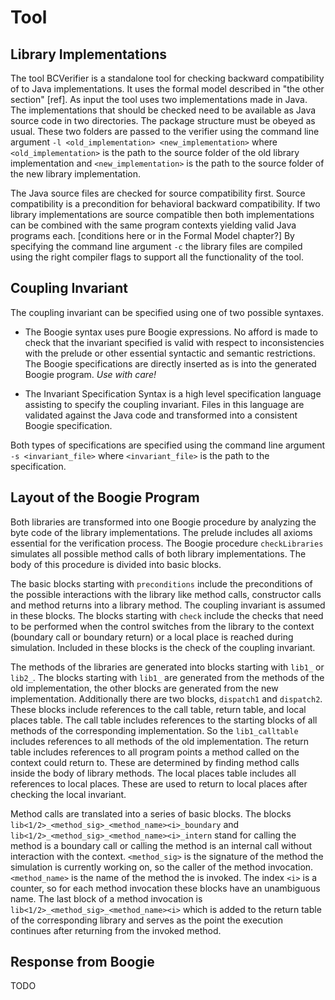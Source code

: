 Tool
====

Library Implementations
-----------------------

The tool BCVerifier is a standalone tool for checking backward compatibility of to Java implementations. It uses the formal model described in "the other section" [ref]. As input the tool uses two implementations made in Java. The implementations that should be checked need to be available as Java source code in two directories. The package structure must be obeyed as usual. These two folders are passed to the verifier using the command line argument `-l <old_implementation> <new_implementation>` where `<old_implementation>` is the path to the source folder of the old library implementation and `<new_implementation>` is the path to the source folder of the new library implementation.

The Java source files are checked for source compatibility first. Source compatibility is a precondition for behavioral backward compatibility. If two library implementations are source compatible then both implementations can be combined with the same program contexts yielding valid Java programs each. [conditions here or in the Formal Model chapter?] By specifying the command line argument `-c` the library files are compiled using the right compiler flags to support all the functionality of the tool.


Coupling Invariant
------------------

The coupling invariant can be specified using one of two possible syntaxes.

  - The Boogie syntax uses pure Boogie expressions. No afford is made to check that the invariant specified is valid with respect to inconsistencies with the prelude or other essential syntactic and semantic restrictions. The Boogie specifications are directly inserted as is into the generated Boogie program. *Use with care!*

  - The Invariant Specification Syntax is a high level specification language assisting to specify the coupling invariant. Files in this language are validated against the Java code and transformed into a consistent Boogie specification.

Both types of specifications are specified using the command line argument `-s <invariant_file>` where `<invariant_file>` is the path to the specification.


Layout of the Boogie Program
----------------------------

Both libraries are transformed into one Boogie procedure by analyzing the byte code of the library implementations. The prelude includes all axioms essential for the verification process. The Boogie procedure `checkLibraries` simulates all possible method calls of both library implementations. The body of this procedure is divided into basic blocks.

The basic blocks starting with `preconditions` include the preconditions of the possible interactions with the library like method calls, constructor calls and method returns into a library method. The coupling invariant is assumed in these blocks. The blocks starting with `check` include the checks that need to be performed when the control switches from the library to the context (boundary call or boundary return) or a local place is reached during simulation. Included in these blocks is the check of the coupling invariant.

The methods of the libraries are generated into blocks starting with `lib1_` or `lib2_`. The blocks starting with `lib1_` are generated from the methods of the old implementation, the other blocks are generated from the new implementation. Additionally there are two blocks, `dispatch1` and `dispatch2`. These blocks include references to the call table, return table, and local places table. The call table includes references to the starting blocks of all methods of the corresponding implementation. So the `lib1_calltable` includes references to all methods of the old implementation. The return table includes references to all program points a method called on the context could return to. These are determined by finding method calls inside the body of library methods. The local places table includes all references to local places. These are used to return to local places after checking the local invariant.

Method calls are translated into a series of basic blocks. The blocks `lib<1/2>_<method_sig>_<method_name><i>_boundary` and `lib<1/2>_<method_sig>_<method_name><i>_intern` stand for calling the method is a boundary call or calling the method is an internal call without interaction with the context. `<method_sig>` is the signature of the method the simulation is currently working on, so the caller of the method invocation. `<method_name>` is the name of the method the is invoked. The index `<i>` is a counter, so for each method invocation these blocks have an unambiguous name. The last block of a method invocation is `lib<1/2>_<method_sig>_<method_name><i>` which is added to the return table of the corresponding library and serves as the point the execution continues after returning from the invoked method.


Response from Boogie
--------------------

TODO
